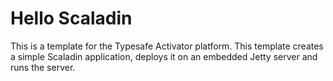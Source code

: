 # Hello Scaladin

This is a template for the Typesafe Activator platform. This template creates a simple Scaladin application, deploys it on an embedded Jetty server and runs the server.
